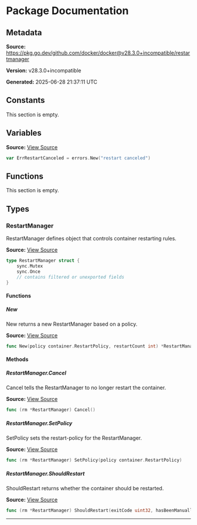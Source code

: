 # Package Documentation

## Metadata

**Source:** https://pkg.go.dev/github.com/docker/docker@v28.3.0+incompatible/restartmanager

**Version:** v28.3.0+incompatible

**Generated:** 2025-06-28 21:37:11 UTC

## Constants

This section is empty.

## Variables

**Source:** [View Source](https://github.com/docker/docker/blob/v28.3.0/restartmanager/restartmanager.go#L20)

```go
var ErrRestartCanceled = errors.New("restart canceled")
```

## Functions

This section is empty.

## Types

### RestartManager

RestartManager defines object that controls container restarting rules.

**Source:** [View Source](https://github.com/docker/docker/blob/v28.3.0/restartmanager/restartmanager.go#L23)  

```go
type RestartManager struct {
	sync.Mutex
	sync.Once
	// contains filtered or unexported fields
}
```

#### Functions

##### New

New returns a new RestartManager based on a policy.

**Source:** [View Source](https://github.com/docker/docker/blob/v28.3.0/restartmanager/restartmanager.go#L35)  

```go
func New(policy container.RestartPolicy, restartCount int) *RestartManager
```

#### Methods

##### RestartManager.Cancel

Cancel tells the RestartManager to no longer restart the container.

**Source:** [View Source](https://github.com/docker/docker/blob/v28.3.0/restartmanager/restartmanager.go#L126)  

```go
func (rm *RestartManager) Cancel()
```

##### RestartManager.SetPolicy

SetPolicy sets the restart-policy for the RestartManager.

**Source:** [View Source](https://github.com/docker/docker/blob/v28.3.0/restartmanager/restartmanager.go#L40)  

```go
func (rm *RestartManager) SetPolicy(policy container.RestartPolicy)
```

##### RestartManager.ShouldRestart

ShouldRestart returns whether the container should be restarted.

**Source:** [View Source](https://github.com/docker/docker/blob/v28.3.0/restartmanager/restartmanager.go#L47)  

```go
func (rm *RestartManager) ShouldRestart(exitCode uint32, hasBeenManuallyStopped bool, executionDuration time.Duration) (bool, chan error, error)
```

---

